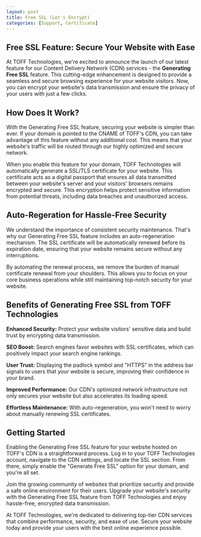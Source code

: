 ```yaml
---
layout: post
title: Free SSL (Let's Encrypt)
categories: [Support, Certificate]
---
```


## Free SSL Feature: Secure Your Website with Ease

At TOFF Technologies, we're excited to announce the launch of our latest feature for our Content Delivery Network (CDN) services - the **Generating Free SSL** feature. This cutting-edge enhancement is designed to provide a seamless and secure browsing experience for your website visitors. Now, you can encrypt your website's data transmission and ensure the privacy of your users with just a few clicks.

## How Does It Work?

With the Generating Free SSL feature, securing your website is simpler than ever. If your domain is pointed to the CNAME of TOFF's CDN, you can take advantage of this feature without any additional cost. This means that your website's traffic will be routed through our highly optimized and secure network.

When you enable this feature for your domain, TOFF Technologies will automatically generate a SSL/TLS certificate for your website. This certificate acts as a digital passport that ensures all data transmitted between your website's server and your visitors' browsers remains encrypted and secure. This encryption helps protect sensitive information from potential threats, including data breaches and unauthorized access.

## Auto-Regeration for Hassle-Free Security

We understand the importance of consistent security maintenance. That's why our Generating Free SSL feature includes an auto-regeneration mechanism. The SSL certificate will be automatically renewed before its expiration date, ensuring that your website remains secure without any interruptions.

By automating the renewal process, we remove the burden of manual certificate renewal from your shoulders. This allows you to focus on your core business operations while still maintaining top-notch security for your website.

## Benefits of Generating Free SSL from TOFF Technologies

**Enhanced Security:** Protect your website visitors' sensitive data and build trust by encrypting data transmission.

**SEO Boost:** Search engines favor websites with SSL certificates, which can positively impact your search engine rankings.

**User Trust:** Displaying the padlock symbol and "HTTPS" in the address bar signals to users that your website is secure, improving their confidence in your brand.

**Improved Performance:** Our CDN's optimized network infrastructure not only secures your website but also accelerates its loading speed.

**Effortless Maintenance:** With auto-regeneration, you won't need to worry about manually renewing SSL certificates.

## Getting Started

Enabling the Generating Free SSL feature for your website hosted on TOFF's CDN is a straightforward process. Log in to your TOFF Technologies account, navigate to the CDN settings, and locate the SSL section. From there, simply enable the "Generate Free SSL" option for your domain, and you're all set.

Join the growing community of websites that prioritize security and provide a safe online environment for their users. Upgrade your website's security with the Generating Free SSL feature from TOFF Technologies and enjoy hassle-free, encrypted data transmission.

At TOFF Technologies, we're dedicated to delivering top-tier CDN services that combine performance, security, and ease of use. Secure your website today and provide your users with the best online experience possible.
